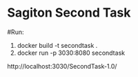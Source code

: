 # Sagiton Second Task

#Run:

1. docker build -t secondtask .
2. docker run -p 3030:8080 secondtask

http://localhost:3030/SecondTask-1.0/